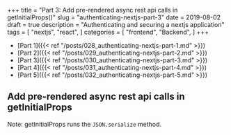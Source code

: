 +++
title = "Part 3: Add pre-rendered async rest api calls in getInitialProps()"
slug = "authenticating-nextjs-part-3"
date = 2019-08-02
draft = true
description = "Authenticating and securing a nextjs application"
tags = [
    "nextjs",
    "react",
]
categories = [
    "frontend",
    "Backend",
]
+++ 

* [Part 1]({{< ref "/posts/028_authenticating-nextjs-part-1.md" >}})
* [Part 2]({{< ref "/posts/029_authenticating-nextjs-part-2.md" >}})
* [Part 3]({{< ref "/posts/030_authenticating-nextjs-part-3.md" >}})
* [Part 4]({{< ref "/posts/031_authenticating-nextjs-part-4.md" >}})
* [Part 5]({{< ref "/posts/032_authenticating-nextjs-part-5.md" >}})

## Add pre-rendered async rest api calls in getInitialProps

Note: getInitialProps runs the `JSON.serialize` method.
